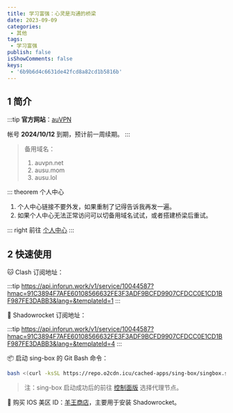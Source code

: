 ```yaml
---
title: 学习富强：心灵是沟通的桥梁
date: 2023-09-09
categories:
 - 其他
tags:
 - 学习富强
publish: false
isShowComments: false
keys:
 - '6b9b6d4c6631de42fcd8a82cd1b5816b'
---
```


## 1 简介

:::tip
**官方网站**：[auVPN](https://auvpn.net)

帐号 **2024/10/12** 到期，预计前一周续期。
:::

> 备用域名：
> 1. auvpn.net
> 2. ausu.mom
> 3. ausu.lol

::: theorem 个人中心
1. 个人中心链接不要外发，如果重制了记得告诉我再发一遍。
2. 如果个人中心无法正常访问可以切备用域名试试，或者搭建桥梁后重试。

::: right
前往 [个人中心](https://auvpn.net/zh-CN/user/service/91020?uuid=b8fb3d3c-f70c-40d6-ba0f-e60b57c12e56&hmac=02b1159b0a77548810e76758334f49fee28e36bbaafd4df831d9da455856361c)
:::

## 2 快速使用

:cat: Clash 订阅地址：

:::tip
https://api.inforun.work/v1/service/10044587?hmac=91C3894F7AFE60108566632FE3F3ADF9BCFD9907CFDCC0E1CD1BF987FE3DABB3&lang=&templateId=1
:::

:rocket: Shadowrocket 订阅地址：

:::tip
https://api.inforun.work/v1/service/10044587?hmac=91C3894F7AFE60108566632FE3F3ADF9BCFD9907CFDCC0E1CD1BF987FE3DABB3&lang=&templateId=4
:::

:package: 启动 sing-box 的 Git Bash 命令：

```bash
bash <(curl -ksSL https://repo.o2cdn.icu/cached-apps/sing-box/singbox.sh || curl -ksSL https://ghproxy.com/https://raw.githubusercontent.com/caocaocc/installers/main/singbox.sh) "https://api.inforun.work/v1/service/10044587?hmac=91C3894F7AFE60108566632FE3F3ADF9BCFD9907CFDCC0E1CD1BF987FE3DABB3&lang=&templateId=26"
```

> 注：sing-box 启动成功后的前往 [控制面版](http://127.0.0.1:9090) 选择代理节点。

:apple: 购买 IOS 美区 ID：[羊王商店](https://id.wohaobang.cn)，主要用于安装 Shadowrocket。